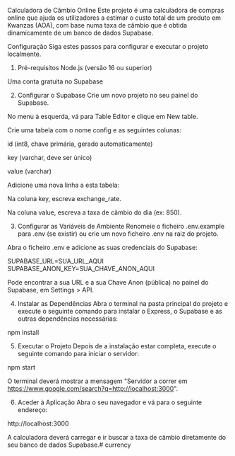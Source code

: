 Calculadora de Câmbio Online
Este projeto é uma calculadora de compras online que ajuda os utilizadores a estimar o custo total de um produto em Kwanzas (AOA), com base numa taxa de câmbio que é obtida dinamicamente de um banco de dados Supabase.

Configuração
Siga estes passos para configurar e executar o projeto localmente.

1. Pré-requisitos
Node.js (versão 16 ou superior)

Uma conta gratuita no Supabase

2. Configurar o Supabase
Crie um novo projeto no seu painel do Supabase.

No menu à esquerda, vá para Table Editor e clique em New table.

Crie uma tabela com o nome config e as seguintes colunas:

id (int8, chave primária, gerado automaticamente)

key (varchar, deve ser único)

value (varchar)

Adicione uma nova linha a esta tabela:

Na coluna key, escreva exchange_rate.

Na coluna value, escreva a taxa de câmbio do dia (ex: 850).

3. Configurar as Variáveis de Ambiente
Renomeie o ficheiro .env.example para .env (se existir) ou crie um novo ficheiro .env na raiz do projeto.

Abra o ficheiro .env e adicione as suas credenciais do Supabase:

SUPABASE_URL=SUA_URL_AQUI
SUPABASE_ANON_KEY=SUA_CHAVE_ANON_AQUI

Pode encontrar a sua URL e a sua Chave Anon (pública) no painel do Supabase, em Settings > API.

4. Instalar as Dependências
Abra o terminal na pasta principal do projeto e execute o seguinte comando para instalar o Express, o Supabase e as outras dependências necessárias:

npm install

5. Executar o Projeto
Depois de a instalação estar completa, execute o seguinte comando para iniciar o servidor:

npm start

O terminal deverá mostrar a mensagem "Servidor a correr em https://www.google.com/search?q=http://localhost:3000".

6. Aceder à Aplicação
Abra o seu navegador e vá para o seguinte endereço:

http://localhost:3000

A calculadora deverá carregar e ir buscar a taxa de câmbio diretamente do seu banco de dados Supabase.# currency
